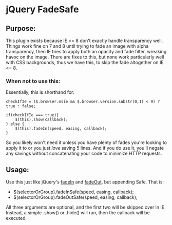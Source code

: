 # jQuery FadeSafe

## Purpose:

This plugin exists because IE <= 8 don't exactly handle transparency well. Things work fine on 7 and 8 until trying to fade an image with alpha transparency, then IE tries to apply both an opacity and fade filter, wreaking havoc on the image. There are fixes to this, but none work particularly well with CSS backgrounds, thus we have this, to skip the fade altogether on IE <= 8.

### When not to use this:

Essentially, this is shorthand for:

    checkIfIe = ($.browser.msie && $.browser.version.substr(0,1) < 9) ? true : false;

    if(checkIfIe === true){
        $(this).show(callback);
    } else {
        $(this).fadeIn(speed, easing, callback);
    }
    
So you likely won't need it unless you have plenty of fades you're looking to apply it to or you just *love* saving 5 lines. And if you do use it, you'll negate any savings without concatenating your code to minimize HTTP requests.

## Usage:

Use this just like jQuery's [fadeIn](http://api.jquery.com/fadeIn/) and [fadeOut](http://api.jquery.com/fadeOut/), but appending Safe. That is:

* $(selectorOrGroup).fadeInSafe(speed, easing, callback);
* $(selectorOrGroup).fadeOutSafe(speed, easing, callback);

All three arguments are optional, and the first two will be skipped over in IE. Instead, a simple .show() or .hide() will run, then the callback will be executed.